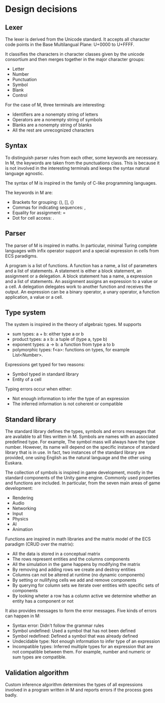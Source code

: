 # Design decisions

## Lexer

The lexer is derived from the Unicode standard.
It accepts all character code points in the
Base Multilangual Plane: U+0000 to U+FFFF.

It classifies the characters in character classes
given by the unicode consortium and then merges together
in the major character groups:

* Letter
* Number
* Punctuation
* Symbol
* Blank
* Control

For the case of M, three terminals are interesting:

* Identifiers are a nonempty string of letters
* Operators are a nonempty string of symbols
* Blanks are a nonempty string of blanks
* All the rest are unrecognized characters

## Syntax

To distinguish parser rules from each other, some keywords
are necessary. In M, the keywords are taken from the punctuations
class.
This is because it is not involved in the interesting terminals and
keeps the syntax natural language agnostic.

The syntax of M is inspired in the family of C-like
programming languages.

The keywords in M are:

* Brackets for grouping: (), [], {}
* Commas for indicating sequences: ,
* Equality for assignment: =
* Dot for cell access: .

## Parser

The parser of M is inspired in maths. In particular,
minimal Turing complete languages with infix operator support
and a special expression in cells from ECS paradigms.

A program is a list of functions.
A function has a name, a list of parameters and a list of statements.
A statement is either a block statement, an assignment or a delegation.
A block statement has a name, a expression and a list of statements.
An assignment assigns an expression to a value or a cell.
A delegation delegates work to another function and receives the output.
An expression can be a binary operator, a unary operator,
a function application, a value or a cell.

## Type system

The system is inspired in the theory of algebraic types.
M supports 
* sum types: a + b: either type a or b
* product types: a x b: a tuple of (type a, type b)
* exponent types: a -> b: a function from type a to b
* polymorphic types: f\<a\>: functions on types, for example List\<Number\>.

Expressions get typed for two reasons:

* Symbol typed in standard library
* Entity of a cell

Typing errors occur when either:

* Not enough information to infer the type of an expression
* The inferred information is not coherent or compatible

## Standard library

The standard library defines the types, symbols and errors messages that are available to all files written in M. Symbols are
names with an associated predefined type. For example,
The symbol mass will always have the
type number. However, its name will depend on the specific
instance of standard library that is in use. In fact, two
instances of the standard library are provided, one using
English as the natural language and the other using Euskara.

The collection of symbols is inspired in game development,
mostly in the standard components of the Unity game engine.
Commonly used properties and functions are included. In
particular, from the seven main areas of game development:

* Rendering
* Audio
* Networking
* Input
* Physics
* AI
* Animation

Functions are inspired in math libraries and the matrix model
of the ECS paradigm (CRUD over the matrix):

* All the data is stored in a conceptual matrix
* The rows represent entities and the columns components
* All the simulation in the game happens by modifying the matrix
* By removing and adding rows we create and destroy entities
* Columns can not be altered at runtime (no dynamic components)
* By setting or nullifying cells we add and remove components
* By querying for column sets we iterate over entities with
specific sets of components
* By looking wheter a row has a column active we determine whether
an entity has a component or not

It also provides messages to form the error messages. Five kinds
of errors can happen in M:

* Syntax error: Didn't follow the grammar rules
* Symbol undefined: Used a symbol that has not been defined
* Symbol redefined: Defined a symbol that was already defined
* Undecidable type: Not enough information to infer type of an
expression
* Incompatible types: Inferred multiple types for an expression
that are not compatible between them.
For example, number and numeric or sum types are compatible.

## Validation algorithm

Custom inference algorithm determines the types of all expressions
involved in a program written in M and reports errors if the
process goes badly.
